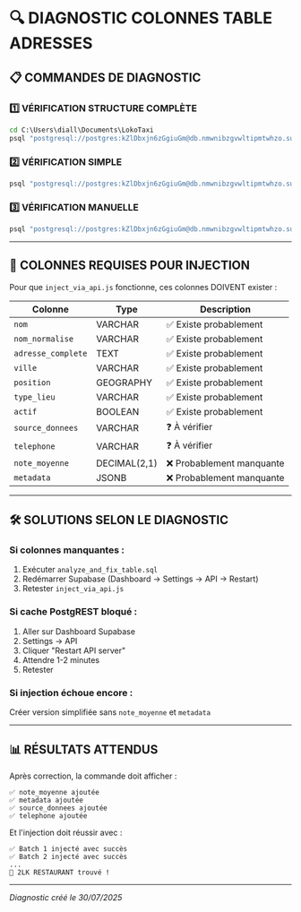 # 🔍 DIAGNOSTIC COLONNES TABLE ADRESSES

## 📋 COMMANDES DE DIAGNOSTIC

### 1️⃣ VÉRIFICATION STRUCTURE COMPLÈTE
```cmd
cd C:\Users\diall\Documents\LokoTaxi
psql "postgresql://postgres:kZlDbxjn6zGgiuGm@db.nmwnibzgvwltipmtwhzo.supabase.co:5432/postgres" -f analyze_and_fix_table.sql
```

### 2️⃣ VÉRIFICATION SIMPLE
```cmd
psql "postgresql://postgres:kZlDbxjn6zGgiuGm@db.nmwnibzgvwltipmtwhzo.supabase.co:5432/postgres" -f simple_check.sql
```

### 3️⃣ VÉRIFICATION MANUELLE
```cmd
psql "postgresql://postgres:kZlDbxjn6zGgiuGm@db.nmwnibzgvwltipmtwhzo.supabase.co:5432/postgres" -c "\d adresses"
```

---

## 🎯 COLONNES REQUISES POUR INJECTION

Pour que `inject_via_api.js` fonctionne, ces colonnes DOIVENT exister :

| Colonne | Type | Description |
|---------|------|-------------|
| `nom` | VARCHAR | ✅ Existe probablement |
| `nom_normalise` | VARCHAR | ✅ Existe probablement |
| `adresse_complete` | TEXT | ✅ Existe probablement |
| `ville` | VARCHAR | ✅ Existe probablement |
| `position` | GEOGRAPHY | ✅ Existe probablement |
| `type_lieu` | VARCHAR | ✅ Existe probablement |
| `actif` | BOOLEAN | ✅ Existe probablement |
| `source_donnees` | VARCHAR | ❓ À vérifier |
| `telephone` | VARCHAR | ❓ À vérifier |
| `note_moyenne` | DECIMAL(2,1) | ❌ Probablement manquante |
| `metadata` | JSONB | ❌ Probablement manquante |

---

## 🛠️ SOLUTIONS SELON LE DIAGNOSTIC

### Si colonnes manquantes :
1. Exécuter `analyze_and_fix_table.sql`
2. Redémarrer Supabase (Dashboard → Settings → API → Restart)
3. Retester `inject_via_api.js`

### Si cache PostgREST bloqué :
1. Aller sur Dashboard Supabase
2. Settings → API
3. Cliquer "Restart API server"
4. Attendre 1-2 minutes
5. Retester

### Si injection échoue encore :
Créer version simplifiée sans `note_moyenne` et `metadata`

---

## 📊 RÉSULTATS ATTENDUS

Après correction, la commande doit afficher :
```
✅ note_moyenne ajoutée
✅ metadata ajoutée
✅ source_donnees ajoutée
✅ telephone ajoutée
```

Et l'injection doit réussir avec :
```
✅ Batch 1 injecté avec succès
✅ Batch 2 injecté avec succès
...
🎯 2LK RESTAURANT trouvé !
```

---

*Diagnostic créé le 30/07/2025*